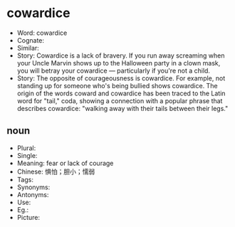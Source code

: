 # cowardice

- Word: cowardice
- Cognate: 
- Similar: 
- Story: Cowardice is a lack of bravery. If you run away screaming when your Uncle Marvin shows up to the Halloween party in a clown mask, you will betray your cowardice — particularly if you're not a child.
- Story: The opposite of courageousness is cowardice. For example, not standing up for someone who's being bullied shows cowardice. The origin of the words coward and cowardice has been traced to the Latin word for "tail," coda, showing a connection with a popular phrase that describes cowardice: "walking away with their tails between their legs."

## noun

- Plural: 
- Single: 
- Meaning: fear or lack of courage
- Chinese: 惧怕；胆小；懦弱
- Tags: 
- Synonyms: 
- Antonyms: 
- Use: 
- Eg.: 
- Picture: 

